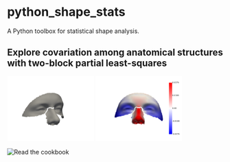 # python_shape_stats
A Python toolbox for statistical shape analysis.

## Explore covariation among anatomical structures with two-block partial least-squares
<img src="./docs/source/img/PLS_Dim1.gif" width="40%"> <img src="./docs/source/img/PLS_Dim1.png" width="40%"> 

![Read the cookbook](./docs/source/cookbooks/Two-Block_PLS/2B_PLS.ipynb)
